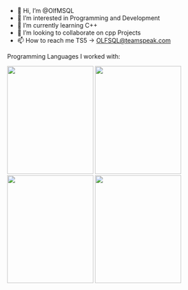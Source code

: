 - 👋 Hi, I’m @OlfMSQL
- 👀 I’m interested in Programming and Development
- 🌱 I’m currently learning C++
- 💞️ I’m looking to collaborate on cpp Projects
- 📫 How to reach me TS5 -> OLFSQL@teamspeak.com

Programming Languages I worked with:

<img src="https://isocpp.org/assets/images/cpp_logo.png" width="200" height="250" />
<img src="https://cdn-icons-png.flaticon.com/512/1532/1532556.png" width="200" height="250" />
<img src="[https://cdn-icons-png.flaticon.com/512/919/919826.png" width="200" height="250" />
<img src="https://static-00.iconduck.com/assets.00/c-sharp-c-icon-456x512-9sej0lrz.png" width="200" height="250" />

<!---
OlfMSQL/OlfMSQL is a ✨ special ✨ repository because its `README.md` (this file) appears on your GitHub profile.
You can click the Preview link to take a look at your changes.
--->
